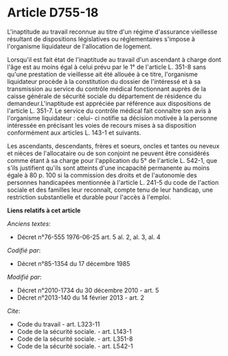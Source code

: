 # Article D755-18

L'inaptitude au travail reconnue au titre d'un régime d'assurance vieillesse résultant de dispositions législatives ou
réglementaires s'impose à l'organisme liquidateur de l'allocation de logement. 

Lorsqu'il est fait état de l'inaptitude au travail d'un ascendant à charge dont l'âge est au moins égal à celui prévu par le
1° de l'article L. 351-8 sans qu'une prestation de vieillesse ait été allouée à ce titre, l'organisme liquidateur procède à
la constitution du dossier de l'intéressé et à sa transmission au service du contrôle médical fonctionnant auprès de la
caisse générale de sécurité sociale du département de résidence du demandeur.L'inaptitude est appréciée par référence aux
dispositions de l'article L. 351-7. Le service du contrôle médical fait connaître son avis à l'organisme liquidateur : celui-
ci notifie sa décision motivée à la personne intéressée en précisant les voies de recours mises à sa disposition conformément
aux articles L. 143-1 et suivants. 

Les ascendants, descendants, frères et soeurs, oncles et tantes ou neveux et nièces de l'allocataire ou de son conjoint ne
peuvent être considérés comme étant à sa charge pour l'application du 5° de l'article L. 542-1, que s'ils justifient qu'ils
sont atteints d'une incapacité permanente au moins égale à 80 p. 100 si la commission des droits et de l'autonomie des
personnes handicapées mentionnée à l'article L. 241-5 du code de l'action sociale et des familles leur reconnaît, compte tenu
de leur handicap, une restriction substantielle et durable pour l'accès à l'emploi.

**Liens relatifs à cet article**

_Anciens textes_:

  - Décret n°76-555 1976-06-25 art. 5 al. 2, al. 3, al. 4

_Codifié par_:

  - Décret n°85-1354 du 17 décembre 1985

_Modifié par_:

  - Décret n°2010-1734 du 30 décembre 2010 - art. 5
  - Décret n°2013-140 du 14 février 2013 - art. 2

_Cite_:

  - Code du travail - art. L323-11
  - Code de la sécurité sociale. - art. L143-1
  - Code de la sécurité sociale. - art. L351-8
  - Code de la sécurité sociale. - art. L542-1

